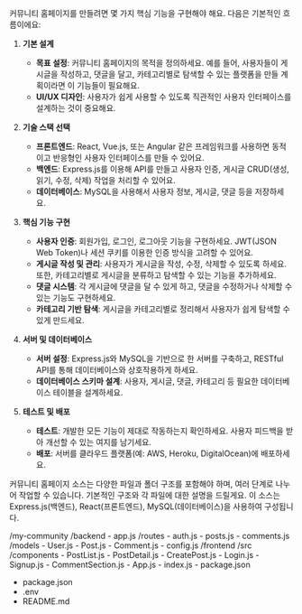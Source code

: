 커뮤니티 홈페이지를 만들려면 몇 가지 핵심 기능을 구현해야 해요. 다음은 기본적인 흐름이에요:

1. **기본 설계**
   - **목표 설정**: 커뮤니티 홈페이지의 목적을 정의하세요. 예를 들어, 사용자들이 게시글을 작성하고, 댓글을 달고, 카테고리별로 탐색할 수 있는 플랫폼을 만들 계획이라면 이 기능들이 필요해요.
   - **UI/UX 디자인**: 사용자가 쉽게 사용할 수 있도록 직관적인 사용자 인터페이스를 설계하는 것이 중요해요.

2. **기술 스택 선택**
   - **프론트엔드**: React, Vue.js, 또는 Angular 같은 프레임워크를 사용하면 동적이고 반응형인 사용자 인터페이스를 만들 수 있어요.
   - **백엔드**: Express.js를 이용해 API를 만들고 사용자 인증, 게시글 CRUD(생성, 읽기, 수정, 삭제) 작업을 처리할 수 있어요.
   - **데이터베이스**: MySQL을 사용해서 사용자 정보, 게시글, 댓글 등을 저장하세요.

3. **핵심 기능 구현**
   - **사용자 인증**: 회원가입, 로그인, 로그아웃 기능을 구현하세요. JWT(JSON Web Token)나 세션 쿠키를 이용한 인증 방식을 고려할 수 있어요.
   - **게시글 작성 및 관리**: 사용자가 게시글을 작성, 수정, 삭제할 수 있도록 하세요. 또한, 카테고리별로 게시글을 분류하고 탐색할 수 있는 기능을 추가하세요.
   - **댓글 시스템**: 각 게시글에 댓글을 달 수 있게 하고, 댓글을 수정하거나 삭제할 수 있는 기능도 구현하세요.
   - **카테고리 기반 탐색**: 게시글을 카테고리별로 정리해서 사용자가 쉽게 탐색할 수 있게 만드세요.

4. **서버 및 데이터베이스**
   - **서버 설정**: Express.js와 MySQL을 기반으로 한 서버를 구축하고, RESTful API를 통해 데이터베이스와 상호작용하게 하세요.
   - **데이터베이스 스키마 설계**: 사용자, 게시글, 댓글, 카테고리 등 필요한 데이터베이스 테이블을 설계하세요.

5. **테스트 및 배포**
   - **테스트**: 개발한 모든 기능이 제대로 작동하는지 확인하세요. 사용자 피드백을 받아 개선할 수 있는 여지를 남기세요.
   - **배포**: 서버를 클라우드 플랫폼(예: AWS, Heroku, DigitalOcean)에 배포하세요.

커뮤니티 홈페이지 소스는 다양한 파일과 폴더 구조를 포함해야 하며, 여러 단계로 나누어 작업할 수 있습니다. 기본적인 구조와 각 파일에 대한 설명을 드릴게요. 이 소스는 Express.js(백엔드), React(프론트엔드), MySQL(데이터베이스)을 사용하여 구성됩니다.

/my-community
   /backend
      - app.js
      /routes
         - auth.js
         - posts.js
         - comments.js
      /models
         - User.js
         - Post.js
         - Comment.js
      - config.js
   /frontend
      /src
         /components
            - PostList.js
            - PostDetail.js
            - CreatePost.js
            - Login.js
            - Signup.js
            - CommentSection.js
         - App.js
         - index.js
      - package.json
   - package.json
   - .env
   - README.md
